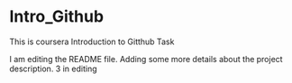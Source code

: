 # Intro_Github
This is coursera Introduction to Gitthub Task

I am editing the README file. Adding some more details about the project description.
3 in editing
